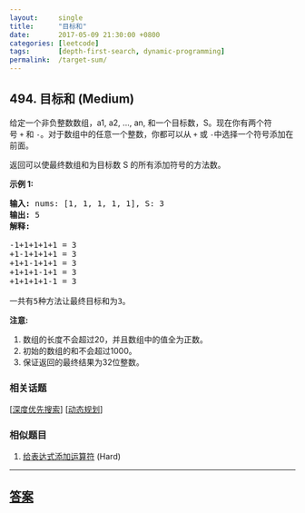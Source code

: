 ```yaml
---
layout:     single
title:      "目标和"
date:       2017-05-09 21:30:00 +0800
categories: [leetcode]
tags:       [depth-first-search, dynamic-programming]
permalink:  /target-sum/
---
```


## 494. 目标和 (Medium)

<p>给定一个非负整数数组，a1, a2, ..., an, 和一个目标数，S。现在你有两个符号&nbsp;<code>+</code>&nbsp;和&nbsp;<code>-</code>。对于数组中的任意一个整数，你都可以从&nbsp;<code>+</code>&nbsp;或&nbsp;<code>-</code>中选择一个符号添加在前面。</p>

<p>返回可以使最终数组和为目标数 S 的所有添加符号的方法数。</p>

<p><strong>示例 1:</strong></p>

<pre>
<strong>输入:</strong> nums: [1, 1, 1, 1, 1], S: 3
<strong>输出:</strong> 5
<strong>解释:</strong> 

-1+1+1+1+1 = 3
+1-1+1+1+1 = 3
+1+1-1+1+1 = 3
+1+1+1-1+1 = 3
+1+1+1+1-1 = 3

一共有5种方法让最终目标和为3。
</pre>

<p><strong>注意:</strong></p>

<ol>
	<li>数组的长度不会超过20，并且数组中的值全为正数。</li>
	<li>初始的数组的和不会超过1000。</li>
	<li>保证返回的最终结果为32位整数。</li>
</ol>

### 相关话题
  [[深度优先搜索](https://github.com/openset/leetcode/tree/master/tag/depth-first-search/README.md)]
  [[动态规划](https://github.com/openset/leetcode/tree/master/tag/dynamic-programming/README.md)]

### 相似题目
  1. [给表达式添加运算符](/expression-add-operators) (Hard)

---

## [答案](https://github.com/openset/leetcode/tree/master/problems/target-sum)
